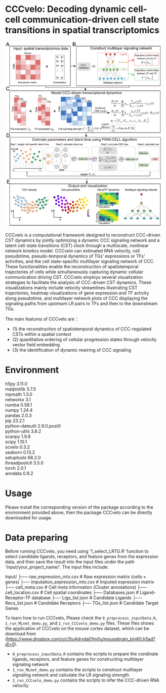 # CCCvelo: Decoding dynamic cell-cell communication-driven cell state transitions in spatial transcriptomics

<p align="center">
  <img src="https://github.com/SunXQlab/CCCvelo/blob/main/fig1.framework.png">
</p>

CCCvelo is a computational framework designed to reconstruct CCC-driven CST dynamics by jointly optimizing a dynamic CCC signaling network and a latent cell-state transitions (CST) clock through a multiscale, nonlinear network kinetics model. CCCvelo can estimated RNA velocity, cell pseudotime, pseudo-temporal dynamics of TGs’ expressions or TFs’ activities, and the cell state-specific multilayer signaling network of CCC. These functionalities enable the reconstruction of spatiotemporal trajectories of cells while simultaneously capturing dynamic cellular communication driving CST. CCCvelo employs several visualization strategies to facilitate the analysis of CCC-driven CST dynamics. These visualizations mainly include velocity streamlines illustrating CST trajectories, heatmap visualizations of gene expression and TF activity along pseudotime, and multilayer network plots of CCC displaying the signaling paths from upstream LR pairs to TFs and then to the downstream TGs.

The main features of CCCvelo are：

* (1) the reconstruction of spatiotemporal dynamics of CCC-regulated CSTs within a spatial context <br>
* (2) quantitative ordering of cellular progression states through velocity vector field embedding <br>
* (3) the identification of dynamic rewiring of CCC signaling <br>

# Environment
h5py                3.11.0 <br>
matplotlib          3.7.5 <br>
mpmath              1.3.0 <br>
networkx            3.1 <br>
numba               0.58.1 <br>
numpy               1.24.4 <br>
pandas              2.0.3 <br>
pip                 23.2.1 <br>
python-dateutil     2.9.0.post0 <br>
python-utils        3.8.2 <br>
scanpy              1.9.8 <br>
scipy               1.10.1 <br>
scvelo              0.3.2 <br>
seaborn             0.13.2 <br>
setuptools          68.2.0 <br>
threadpoolctl       3.5.0 <br>
torch               2.0.1 <br>
anndata             0.9.2  <br>     
# Usage

 Please install the corresponding version of the package according to the environment provided above, then the package CCCvelo can be directly downloaded for usage.

# Data preparing

Before running CCCvelo, you need using '1_select_LRTG.R' function to select candidate ligands, receptors, and feature genes from the expression data, and then save the result into the input files under the path 'Input/your_project_name/'. The input files include:

Input/ ├── raw_expression_mtx.csv # Raw expression matrix (cells × genes) 
├── imputation_expression_mtx.csv # Imputed expression matrix 
├── cell_meta.csv # Cell meta information (Cluster annotations) 
├── cell_location.csv # Cell spatial coordinates 
├── Databases.json # Ligand-Receptor-TF database 
├── Ligs_list.json # Candidate Ligands 
├── Recs_list.json # Candidate Receptors 
├── TGs_list.json # Candidate Target Genes


To learn how to run CCCvelo, Please check the `0_preprocess_inputData.R`, `1_run_MLnet_demo.py`, and  `2_run_CCCvelo_demo.py` files. These files shows the application of CCCvelo on the mouse cortex dataset, which can be download from (https://www.dropbox.com/s/c5tu4drxda01m0u/mousebrain_bin60.h5ad?dl=0). 

* `0_preprocess_inputData.R` contains the scripts to prepare the condinate ligands, receptors, and feature genes for constructing multilayer signaling network <br>
* `1_run_MLnet_demo.py` contains the scripts to construct mulitlayer signaling network and calculate the LR signaling strength <br>
* `2_run_CCCvelo_demo.py` contains the scripts to infer the CCC-driven RNA velocity <br>





